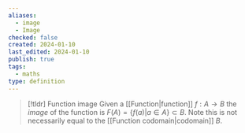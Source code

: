 ```yaml
---
aliases:
  - image
  - Image
checked: false
created: 2024-01-10
last_edited: 2024-01-10
publish: true
tags:
  - maths
type: definition
---
```

>[!tldr] Function image
>Given a [[Function|function]] $f: A \rightarrow B$ the *image* of the function is $F(A) = \{f(a) \vert a \in A\} \subset B$. Note this is not necessarily equal to the [[Function codomain|codomain]] $B$.


